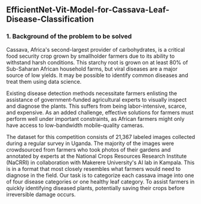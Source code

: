 ## EfficientNet-Vit-Model-for-Cassava-Leaf-Disease-Classification

### 1. Background of the problem to be solved
Cassava, Africa's second-largest provider of carbohydrates, is a critical food security crop grown by smallholder farmers due to its ability to withstand harsh conditions. This starchy root is grown on at least 80% of Sub-Saharan African household farms, but viral diseases are a major source of low yields. It may be possible to identify common diseases and treat them using data science.


Existing disease detection methods necessitate farmers enlisting the assistance of government-funded agricultural experts to visually inspect and diagnose the plants. This suffers from being labor-intensive, scarce, and expensive. As an added challenge, effective solutions for farmers must perform well under important constraints, as African farmers might only have access to low-bandwidth mobile-quality cameras.


The dataset for this competition consists of 21,367 labeled images collected during a regular survey in Uganda. The majority of the images were crowdsourced from farmers who took photos of their gardens and annotated by experts at the National Crops Resources Research Institute (NaCRRI) in collaboration with Makerere University's AI lab in Kampala. This is in a format that most closely resembles what farmers would need to diagnose in the field. Our task is to categorize each cassava image into one of four disease categories or one healthy leaf category. To assist farmers in quickly identifying diseased plants, potentially saving their crops before irreversible damage occurs.
